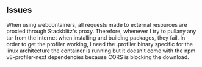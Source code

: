## Issues

When using webcontainers, all requests made to external resources are proxied through Stackblitz's proxy. Therefore, whenever I try to pullany
any tar from the internet when installing and building packages, they fail.
In order to get the profiler working, I need the .profiler binary specific for the linux architecture the container is running but it doesn't come
with the npm v8-profiler-next dependencies because CORS is blocking the download.
